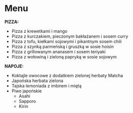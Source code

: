 # Menu

**PIZZA:**

- Pizza z krewetkami i mango
- Pizza z kurczakiem, pieczonym bakłażanem i sosem curry
- Pizza z tofu, kiełkami sojowymi i pikantnym sosem chili
- Pizza z szynką parmeńską i gruszką w sosie hoisin
- Pizza z grillowanym ananasem i sosem teriyaki
- Pizza z wołowiną i zieloną papryką w sosie sojowym

**NAPOJE:**

- Koktajle owocowe z dodatkiem zielonej herbaty Matcha
- Japońska herbata zielona
- Tajska lemoniada z imbirem i miętą
- Piwo japońskie
  - Asahi
  - Sapporo
  - Kirin
